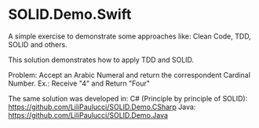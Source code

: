 # SOLID.Demo.Swift
A simple exercise to demonstrate some approaches like: Clean Code, TDD, SOLID and others.

This solution demonstrates how to apply TDD and SOLID.

Problem: Accept an Arabic Numeral and return the correspondent Cardinal Number. Ex.: Receive "4" and Return "Four"

The same solution was developed in: 
C# (Principle by principle of SOLID): https://github.com/LiliPaulucci/SOLID.Demo.CSharp 
Java: https://github.com/LiliPaulucci/SOLID.Demo.Java
